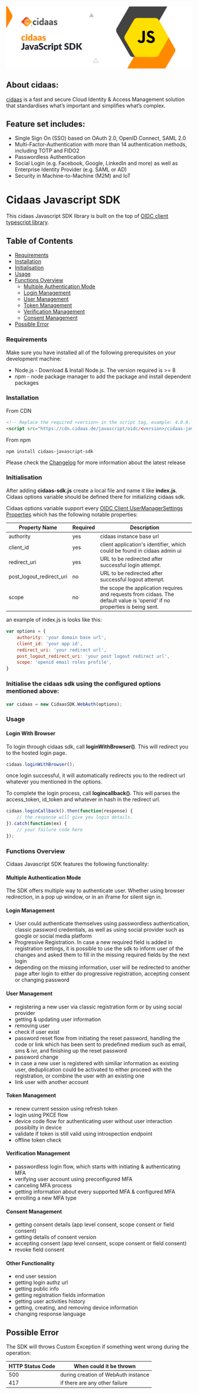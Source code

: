 ![Logo](https://raw.githubusercontent.com/Cidaas/cidaas-javascript-sdk/master/logo.jpg)

## About cidaas:
[cidaas](https://www.cidaas.com)
 is a fast and secure Cloud Identity & Access Management solution that standardises what’s important and simplifies what’s complex.

## Feature set includes:
* Single Sign On (SSO) based on OAuth 2.0, OpenID Connect, SAML 2.0 
* Multi-Factor-Authentication with more than 14 authentication methods, including TOTP and FIDO2 
* Passwordless Authentication 
* Social Login (e.g. Facebook, Google, LinkedIn and more) as well as Enterprise Identity Provider (e.g. SAML or AD) 
* Security in Machine-to-Machine (M2M) and IoT

# Cidaas Javascript SDK

This cidaas Javascript SDK library is built on the top of [OIDC client typescript library](https://github.com/authts/oidc-client-ts). 

## Table of Contents

<!--ts-->
* [Requirements](#requirements)
* [Installation](#installation)
* [Initialisation](#initialisation)
* [Usage](#usage)
* [Functions Overview](#functions-overview)
    <!--ts-->
    * [Multiple Authentication Mode](#multiple-authentication-mode)
    * [Login Management](#login-management)
    * [User Management](#user-management)
    * [Token Management](#token-management)
    * [Verification Management](#verification-management)
    * [Consent Management](#consent-management)
    <!--te-->
* [Possible Error](#possible-error)

### Requirements

Make sure you have installed all of the following prerequisites on your development machine:
* Node.js - Download & Install Node.js. The version required is >= 8
* npm - node package manager to add the package and install dependent packages

### Installation

From CDN

```html
<!-- Replace the required <version> in the script tag, example: 4.0.0. All the released tag can be found https://www.npmjs.com/package/cidaas-javascript-sdk?activeTab=versions -->
<script src="https://cdn.cidaas.de/javascript/oidc/<version>/cidaas-javascript-sdk.min.js"></script>
```

From npm

```
npm install cidaas-javascript-sdk
```

Please check the [Changelog](https://github.com/Cidaas/cidaas-sdk-javascript-v2/blob/master/CHANGELOG.md) for more information about the latest release

### Initialisation

After adding **cidaas-sdk.js** create a local file and name it like **index.js**. Cidaas options variable should be defined there for initializing cidaas sdk.

Cidaas options variable support every [OIDC Client UserManagerSettings Properties](https://authts.github.io/oidc-client-ts/interfaces/UserManagerSettings.html) which has the following notable properties:

| Property Name | Required | Description |
| ------ | ------ | ------ |
| authority | yes | cidaas instance base url |
| client_id | yes | client application's identifier, which could be found in cidaas admin ui |
| redirect_uri | yes | URL to be redirected after successful login attempt. |
| post_logout_redirect_uri | no | URL to be redirected after successful logout attempt. |
| scope | no | the scope the application requires and requests from cidaas. The default value is 'openid' if no properties is being sent. |

an example of index.js is looks like this:

```js
var options = {
    authority: 'your domain base url',
    client_id: 'your app id',
    redirect_uri: 'your redirect url',
    post_logout_redirect_uri: 'your post logout redirect url',
    scope: 'openid email roles profile',
}
```

### Initialise the cidaas sdk using the configured options mentioned above:

```js
var cidaas = new CidaasSDK.WebAuth(options);
```

### Usage

#### Login With Browser

To login through cidaas sdk, call **loginWithBrowser()**. This will redirect you to the hosted login page.

```js
cidaas.loginWithBrowser();
```

once login successful, it will automatically redirects you to the redirect url whatever you mentioned in the options.

To complete the login process, call **logincallback()**. This will parses the access_token, id_token and whatever in hash in the redirect url.

```js
cidaas.loginCallback().then(function(response) {
    // the response will give you login details.
}).catch(function(ex) {
    // your failure code here
});
```

### Functions Overview

Cidaas Javascript SDK features the following functionality:

#### Multiple Authentication Mode
The SDK offers multiple way to authenticate user. Whether using browser redirection, in a pop up window, or in an iframe for silent sign in. 

#### Login Management
* User could authenticate themselves using passwordless authentication, classic password credentials, as well as using social provider such as google or social media platform
* Progressive Registration. In case a new required field is added in registration settings, it is possible to use the sdk to inform user of the changes and asked them to fill in the missing required fields by the next login
* depending on the missing information, user will be redirected to another page after login to either do progressive registration, accepting consent or changing password

#### User Management
* registering a new user via classic registration form or by using social provider
* getting & updating user information
* removing user
* check if user exist
* password reset flow from initiating the reset password, handling the code or link which has been sent to predefined medium such as email, sms & ivr, and finishing up the reset password
* password change
* in case a new user is registered with similiar information as existing user, deduplication could be activated to either proceed with the registration, or combine the user with an existing one
* link user with another account

#### Token Management
* renew current session using refresh token
* login using PKCE flow
* device code flow for authenticating user without user interaction possibilty in device
* validate if token is still valid using introspection endpoint
* offline token check

#### Verification Management
* passwordless login flow, which starts with initiating & authenticating MFA
* verifying user account using preconfigured MFA
* canceling MFA process
* getting information about every supported MFA & configured MFA
* enrolling a new MFA type

#### Consent Management
* getting consent details (app level consent, scope consent or field consent)
* getting details of consent version
* accepting consent (app level consent, scope consent or field consent)
* revoke field consent

#### Other Functionality
* end user session
* getting login authz url
* getting public info
* getting registration fields information
* getting user activities history
* getting, creating, and removing device information
* changing response language

## Possible Error

The SDK will throws Custom Exception if something went wrong during the operation:

| HTTP Status Code | When could it be thrown |
|----------------- | ----------------------- |
|  500 | during creation of WebAuth instance |
|  417 | if there are any other failure |
